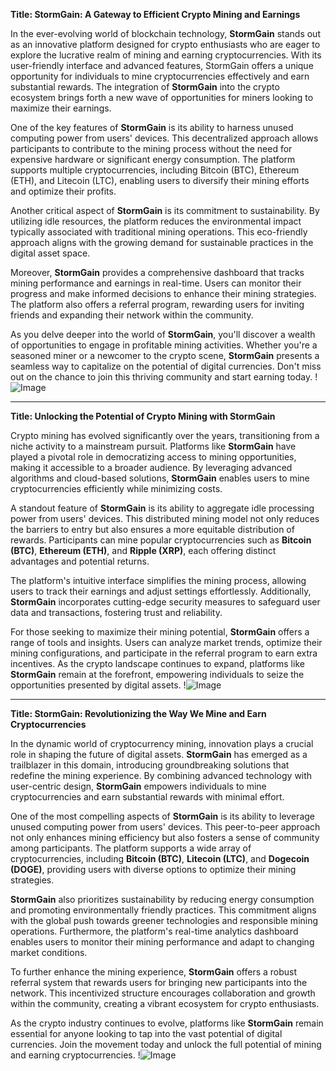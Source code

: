 **Title: StormGain: A Gateway to Efficient Crypto Mining and Earnings**

In the ever-evolving world of blockchain technology, **StormGain** stands out as an innovative platform designed for crypto enthusiasts who are eager to explore the lucrative realm of mining and earning cryptocurrencies. With its user-friendly interface and advanced features, StormGain offers a unique opportunity for individuals to mine cryptocurrencies effectively and earn substantial rewards. The integration of **StormGain** into the crypto ecosystem brings forth a new wave of opportunities for miners looking to maximize their earnings.

One of the key features of **StormGain** is its ability to harness unused computing power from users' devices. This decentralized approach allows participants to contribute to the mining process without the need for expensive hardware or significant energy consumption. The platform supports multiple cryptocurrencies, including Bitcoin (BTC), Ethereum (ETH), and Litecoin (LTC), enabling users to diversify their mining efforts and optimize their profits.

Another critical aspect of **StormGain** is its commitment to sustainability. By utilizing idle resources, the platform reduces the environmental impact typically associated with traditional mining operations. This eco-friendly approach aligns with the growing demand for sustainable practices in the digital asset space.

Moreover, **StormGain** provides a comprehensive dashboard that tracks mining performance and earnings in real-time. Users can monitor their progress and make informed decisions to enhance their mining strategies. The platform also offers a referral program, rewarding users for inviting friends and expanding their network within the community.

As you delve deeper into the world of **StormGain**, you'll discover a wealth of opportunities to engage in profitable mining activities. Whether you're a seasoned miner or a newcomer to the crypto scene, **StormGain** presents a seamless way to capitalize on the potential of digital currencies. Don't miss out on the chance to join this thriving community and start earning today. !![Image](https://github.com/user-attachments/assets/b6e7b7a2-655e-4d44-8baa-20c566a3cb65)

---

**Title: Unlocking the Potential of Crypto Mining with StormGain**

Crypto mining has evolved significantly over the years, transitioning from a niche activity to a mainstream pursuit. Platforms like **StormGain** have played a pivotal role in democratizing access to mining opportunities, making it accessible to a broader audience. By leveraging advanced algorithms and cloud-based solutions, **StormGain** enables users to mine cryptocurrencies efficiently while minimizing costs.

A standout feature of **StormGain** is its ability to aggregate idle processing power from users' devices. This distributed mining model not only reduces the barriers to entry but also ensures a more equitable distribution of rewards. Participants can mine popular cryptocurrencies such as **Bitcoin (BTC)**, **Ethereum (ETH)**, and **Ripple (XRP)**, each offering distinct advantages and potential returns.

The platform's intuitive interface simplifies the mining process, allowing users to track their earnings and adjust settings effortlessly. Additionally, **StormGain** incorporates cutting-edge security measures to safeguard user data and transactions, fostering trust and reliability.

For those seeking to maximize their mining potential, **StormGain** offers a range of tools and insights. Users can analyze market trends, optimize their mining configurations, and participate in the referral program to earn extra incentives. As the crypto landscape continues to expand, platforms like **StormGain** remain at the forefront, empowering individuals to seize the opportunities presented by digital assets. !![Image](https://github.com/user-attachments/assets/b6e7b7a2-655e-4d44-8baa-20c566a3cb65)

---

**Title: StormGain: Revolutionizing the Way We Mine and Earn Cryptocurrencies**

In the dynamic world of cryptocurrency mining, innovation plays a crucial role in shaping the future of digital assets. **StormGain** has emerged as a trailblazer in this domain, introducing groundbreaking solutions that redefine the mining experience. By combining advanced technology with user-centric design, **StormGain** empowers individuals to mine cryptocurrencies and earn substantial rewards with minimal effort.

One of the most compelling aspects of **StormGain** is its ability to leverage unused computing power from users' devices. This peer-to-peer approach not only enhances mining efficiency but also fosters a sense of community among participants. The platform supports a wide array of cryptocurrencies, including **Bitcoin (BTC)**, **Litecoin (LTC)**, and **Dogecoin (DOGE)**, providing users with diverse options to optimize their mining strategies.

**StormGain** also prioritizes sustainability by reducing energy consumption and promoting environmentally friendly practices. This commitment aligns with the global push towards greener technologies and responsible mining operations. Furthermore, the platform's real-time analytics dashboard enables users to monitor their mining performance and adapt to changing market conditions.

To further enhance the mining experience, **StormGain** offers a robust referral system that rewards users for bringing new participants into the network. This incentivized structure encourages collaboration and growth within the community, creating a vibrant ecosystem for crypto enthusiasts.

As the crypto industry continues to evolve, platforms like **StormGain** remain essential for anyone looking to tap into the vast potential of digital currencies. Join the movement today and unlock the full potential of mining and earning cryptocurrencies. !![Image](https://github.com/user-attachments/assets/b6e7b7a2-655e-4d44-8baa-20c566a3cb65)